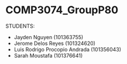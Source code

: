 # COMP3074_GroupP80

STUDENTS:
- Jayden Nguyen (101363755)
- Jerome Delos Reyes (101324620)
- Luis Rodrigo Procopio Andrada (101356043)
- Sarah Moustafa (101376641)
